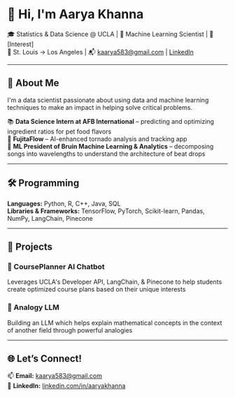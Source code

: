 # 👋 Hi, I'm Aarya Khanna  
🎓 Statistics & Data Science @ UCLA | 🤖 Machine Learning Scientist | 🧠 [Interest]  
📍 St. Louis → Los Angeles | 📬 kaarya583@gmail.com | [LinkedIn](https://www.linkedin.com/in/aaryakhanna/)

---

## 🚀 About Me  
I'm a data scientist passionate about using data and machine learning techniques to make an impact in helping solve critical problems.  

📚 **Data Science Intern at AFB International** – predicting and optimizing ingredient ratios for pet food flavors  
🧠 **FujitaFlow** – AI-enhanced tornado analysis and tracking app  
🤖 **ML President of Bruin Machine Learning & Analytics** – decomposing songs into wavelengths to understand the architecture of beat drops  

---

## 🛠️ Programming  
**Languages:** Python, R, C++, Java, SQL  
**Libraries & Frameworks:** TensorFlow, PyTorch, Scikit-learn, Pandas, NumPy, LangChain, Pinecone  

---

## 📂 Projects

### 🔹 CoursePlanner AI Chatbot  
Leverages UCLA's Developer API, LangChain, & Pinecone to help students create optimized course plans based on their unique interests  

### 🔹 Analogy LLM  
Building an LLM which helps explain mathematical concepts in the context of another field through powerful analogies  

---

## 🌐 Let’s Connect!  
📫 **Email:** kaarya583@gmail.com  
🔗 **LinkedIn:** [linkedin.com/in/aaryakhanna](https://linkedin.com/in/aaryakhanna)  
